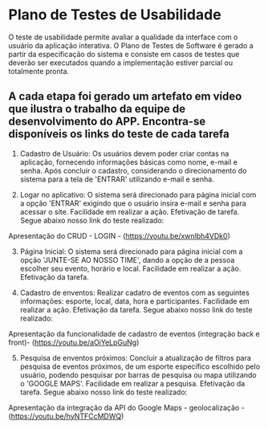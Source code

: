# Plano de Testes de Usabilidade

O teste de usabilidade permite avaliar a qualidade da interface com o usuário da aplicação interativa. O Plano de Testes de Software é gerado a partir da especificação do sistema e consiste em casos de testes que deverão ser executados quando a implementação estiver parcial ou totalmente pronta.

## A cada etapa foi gerado um artefato em vídeo que ilustra o trabalho da equipe de desenvolvimento do APP. Encontra-se disponíveis os links do teste de cada tarefa
 

1. Cadastro de Usuário: Os usuários devem poder criar contas na aplicação, fornecendo informações básicas como nome, e-mail e senha. Após concluir o cadastro, considerando o direcionamento do sistema para a tela de 'ENTRAR' utilizando e-mail e senha. 

2. Logar no aplicativo: O sistema será direcionado para página inicial com a opção 'ENTRAR' exigindo que o usuário insira e-mail e senha para acessar o site. Facilidade em realizar a ação. Efetivação de tarefa. Segue abaixo nosso link do teste realizado:

 Apresentação do CRUD - LOGIN - (https://youtu.be/xwnlbh4VDk0)

3. Página Inicial: O sistema será direcionado para página inicial com a opção  'JUNTE-SE AO NOSSO TIME', dando a opção de a pessoa escolher seu evento, horário e local. Facilidade em realizar a ação. Efetivação da tarefa. 


4. Cadastro de enventos:  Realizar cadatro de eventos com as seguintes informações: esporte, local, data, hora e participantes. Facilidade em realizar a ação. Efetivação da tarefa. Segue abaixo nosso link do teste realizado:

Apresentação da funcionalidade de cadastro de eventos (integração back e front)- (https://youtu.be/aOiYeLpGuNg)

5. Pesquisa de enventos próximos: Concluir a atualização de filtros para pesquisa de eventos próximos, de um esporte específico escolhido pelo usuário, podendo pesquisar por barras de pesquisa ou mapa utilizando o 'GOOGLE MAPS'. Facilidade em realizar a pesquisa. Efetivação da tarefa. Segue abaixo nosso link do teste realizado:

Apresentação da integração da API do Google Maps - geolocalização - (https://youtu.be/hyNTFCcMDWQ)
